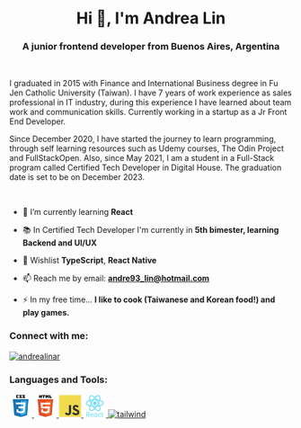 <h1 align="center">Hi 👋, I'm Andrea Lin</h1>
<h3 align="center">A junior frontend developer from Buenos Aires, Argentina</h3>

<br>
<p>I graduated in 2015 with Finance and International Business degree in Fu Jen Catholic University (Taiwan). I have 7 years of work experience as sales professional in IT industry, during this experience I have learned about team work and communication skills. Currently working in a startup as a Jr Front End Developer.
  
Since December 2020, I have started the journey to learn programming, through self learning resources such as Udemy courses, The Odin Project and FullStackOpen. Also, since May 2021, I am a student in a Full-Stack program called Certified Tech Developer in Digital House. The graduation date is set to be on December 2023.</p>
<br>

- 🌱 I’m currently learning **React**

- 📚 In Certified Tech Developer I'm currently in **5th bimester, learning Backend and UI/UX**

- 🌟 Wishlist **TypeScript**, **React Native**

- 📫 Reach me by email: **andre93_lin@hotmail.com**

- ⚡ In my free time... **I like to cook (Taiwanese and Korean food!) and play games.**

<h3 align="left">Connect with me:</h3>
<p align="left">
<a href="https://linkedin.com/in/andrealinar" target="blank"><img align="center" src="https://raw.githubusercontent.com/rahuldkjain/github-profile-readme-generator/master/src/images/icons/Social/linked-in-alt.svg" alt="andrealinar" height="30" width="40" /></a>
</p>

<h3 align="left">Languages and Tools:</h3>
<p align="left"> <a href="https://www.w3schools.com/css/" target="_blank" rel="noreferrer"> <img src="https://raw.githubusercontent.com/devicons/devicon/master/icons/css3/css3-original-wordmark.svg" alt="css3" width="40" height="40"/> </a> <a href="https://www.w3.org/html/" target="_blank" rel="noreferrer"> <img src="https://raw.githubusercontent.com/devicons/devicon/master/icons/html5/html5-original-wordmark.svg" alt="html5" width="40" height="40"/> </a> <a href="https://developer.mozilla.org/en-US/docs/Web/JavaScript" target="_blank" rel="noreferrer"> <img src="https://raw.githubusercontent.com/devicons/devicon/master/icons/javascript/javascript-original.svg" alt="javascript" width="40" height="40"/> </a> <a href="https://reactjs.org/" target="_blank" rel="noreferrer"> <img src="https://raw.githubusercontent.com/devicons/devicon/master/icons/react/react-original-wordmark.svg" alt="react" width="40" height="40"/> </a> <a href="https://sass-lang.com" target="_blank" rel="noreferrer"> <img src="https://www.vectorlogo.zone/logos/tailwindcss/tailwindcss-icon.svg" alt="tailwind" width="40" height="40"/> </a> </p>
